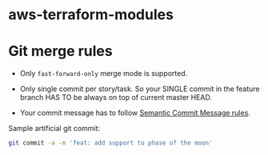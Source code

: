 # aws-terraform-modules

# Git merge rules

* Only `fast-forward-only` merge mode is supported.

* Only single commit per story/task. So your SINGLE commit in the feature branch HAS TO be always on top of current master HEAD.

* Your commit message has to follow [Semantic Commit Message rules](https://gist.github.com/joshbuchea/6f47e86d2510bce28f8e7f42ae84c716).

Sample artificial git commit:

```bash
git commit -a -m 'feat: add support to phase of the moon'
```